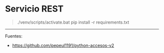# Servicio REST

> ./venv/scripts/activate.bat
> pip install -r requirements.txt

---

Fuentes:

+ https://github.com/pepeul1191/python-accesos-v2